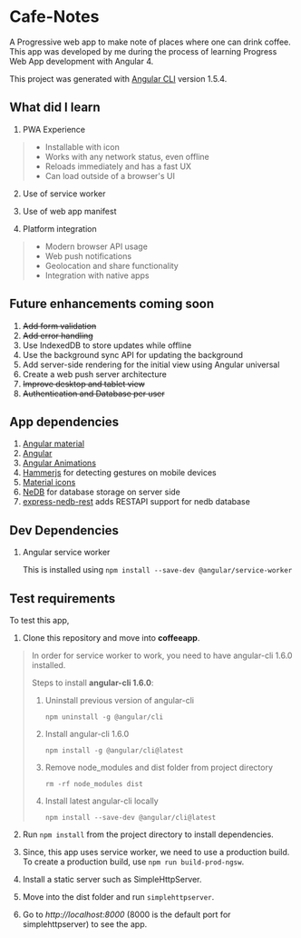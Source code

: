 # Cafe-Notes


A Progressive web app to make note of places where one can drink coffee. This app was developed by me during the process of learning Progress Web App development with Angular 4. 

This project was generated with [Angular CLI](https://github.com/angular/angular-cli) version 1.5.4.

## What did I learn

1. PWA Experience
  > * Installable with icon
  > * Works with any network status, even offline
  > * Reloads immediately and has a fast UX
  > * Can load outside of a browser's UI

2. Use of service worker

3. Use of web app manifest

4. Platform integration
  > * Modern browser API usage
  > * Web push notifications
  > * Geolocation and share functionality
  > * Integration with native apps

## Future enhancements coming soon

1. ~~Add form validation~~
2. ~~Add error handling~~
3. Use IndexedDB to store updates while offline
4. Use the background sync API for updating the background
5. Add server-side rendering for the initial view using Angular universal
6. Create a web push server architecture
7. ~~Improve desktop and tablet view~~
8. ~~Authentication and Database per user~~

## App dependencies

1. [Angular material](https://material.angular.io/guide/getting-started)
2. [Angular](https://angular.io/guide/quickstart)
3. [Angular Animations](https://angular.io/guide/animations)
4. [Hammerjs](https://hammerjs.github.io/) for detecting gestures on mobile devices
5. [Material icons](https://material.io/icons/)
6. [NeDB](https://github.com/louischatriot/nedb) for database storage on server side
7. [express-nedb-rest](https://github.com/bi-tm/express-nedb-rest) adds RESTAPI support for nedb database

## Dev Dependencies

1. Angular service worker

    This is installed using `npm install --save-dev @angular/service-worker`

## Test requirements

To test this app,

1. Clone this repository and move into **coffeeapp**.

> In order for service worker to work, you need to have angular-cli 1.6.0 installed.
>
> Steps to install **angular-cli 1.6.0**:
>
> 1. Uninstall previous version of angular-cli
>
>       `npm uninstall -g @angular/cli` 
>
> 2. Install angular-cli 1.6.0
>
>       `npm install -g @angular/cli@latest`
>
> 3. Remove node_modules and dist folder from project directory
>
>       `rm -rf node_modules dist`
> 4. Install latest angular-cli locally
>
>       `npm install --save-dev @angular/cli@latest`

2. Run `npm install` from the project directory to install dependencies.

3. Since, this app uses service worker, we need to use a production build. To create a production build, use `npm run build-prod-ngsw`.

4. Install a static server such as SimpleHttpServer.

5. Move into the dist folder and run `simplehttpserver`.

6. Go to *http://localhost:8000* (8000 is the default port for simplehttpserver) to see the app.


